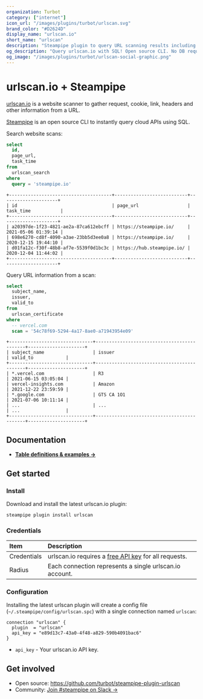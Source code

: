 ```yaml
---
organization: Turbot
category: ["internet"]
icon_url: "/images/plugins/turbot/urlscan.svg"
brand_color: "#D2624D"
display_name: "urlscan.io"
short_name: "urlscan"
description: "Steampipe plugin to query URL scanning results including requests cookies, headers and more from urlscan.io."
og_description: "Query urlscan.io with SQL! Open source CLI. No DB required."
og_image: "/images/plugins/turbot/urlscan-social-graphic.png"
---
```


# urlscan.io + Steampipe

[urlscan.io](https://urlscan.io) is a website scanner to gather request, cookie, link, headers and other information from a URL.

[Steampipe](https://steampipe.io) is an open source CLI to instantly query cloud APIs using SQL.

Search website scans:

```sql
select
  id,
  page_url,
  task_time
from
  urlscan_search
where
  query = 'steampipe.io'
```

```
+--------------------------------------+---------------------------+---------------------+
| id                                   | page_url                  | task_time           |
+--------------------------------------+---------------------------+---------------------+
| a20397de-1f23-4821-ae2a-87ca612ebcff | https://steampipe.io/     | 2021-05-06 01:39:14 |
| 698e6270-cd8f-4090-a3ae-23bb5d3ee0a8 | https://steampipe.io/     | 2020-12-15 19:44:10 |
| d01fa12c-f30f-48b8-af7e-5539f0d1bc3c | https://hub.steampipe.io/ | 2020-12-04 11:44:02 |
+--------------------------------------+---------------------------+---------------------+
```

Query URL information from a scan:

```sql
select
  subject_name,
  issuer,
  valid_to
from
  urlscan_certificate
where
  -- vercel.com
  scan = '54c78f69-5294-4a17-8ae0-a71943954e09'
```

```
+-------------------------------+--------------------------------------------+---------------------+
| subject_name                  | issuer                                     | valid_to            |
+-------------------------------+--------------------------------------------+---------------------+
| *.vercel.com                  | R3                                         | 2021-06-15 03:05:04 |
| vercel-insights.com           | Amazon                                     | 2021-12-22 23:59:59 |
| *.google.com                  | GTS CA 1O1                                 | 2021-07-06 10:11:14 |
| ...                           | ...                                        | ...                 |
+-------------------------------+--------------------------------------------+---------------------+
```

## Documentation

- **[Table definitions & examples →](/plugins/turbot/urlscan/tables)**

## Get started

### Install

Download and install the latest urlscan.io plugin:

```bash
steampipe plugin install urlscan
```

### Credentials

| Item        | Description                                                                             |
| :---------- | :-------------------------------------------------------------------------------------- |
| Credentials | urlscan.io requires a [free API key](https://urlscan.io/user/signup/) for all requests. |
| Radius      | Each connection represents a single urlscan.io account.                                 |

### Configuration

Installing the latest urlscan plugin will create a config file (`~/.steampipe/config/urlscan.spc`) with a single connection named `urlscan`:

```hcl
connection "urlscan" {
  plugin  = "urlscan"
  api_key = "e89d13c7-43a0-4f48-a829-590b4091bac6"
}
```

- `api_key` - Your urlscan.io API key.

## Get involved

- Open source: https://github.com/turbot/steampipe-plugin-urlscan
- Community: [Join #steampipe on Slack →](https://turbot.com/community/join)
